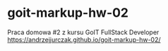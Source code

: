 # goit-markup-hw-02

Praca domowa #2 z kursu GoIT FullStack Developer
https://andrzejjurczak.github.io/goit-markup-hw-02/
